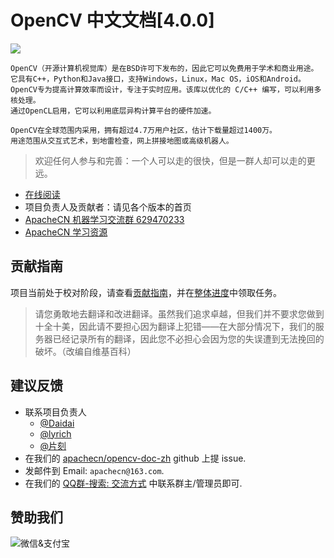 # OpenCV 中文文档[4.0.0]

![](docs/img/logo.png)

```
OpenCV（开源计算机视觉库）是在BSD许可下发布的，因此它可以免费用于学术和商业用途。
它具有C++，Python和Java接口，支持Windows，Linux，Mac OS，iOS和Android。
OpenCV专为提高计算效率而设计，专注于实时应用。该库以优化的 C/C++ 编写，可以利用多核处理。
通过OpenCL启用，它可以利用底层异构计算平台的硬件加速。

OpenCV在全球范围内采用，拥有超过4.7万用户社区，估计下载量超过1400万。
用途范围从交互式艺术，到地雷检查，网上拼接地图或高级机器人。
```

> 欢迎任何人参与和完善：一个人可以走的很快，但是一群人却可以走的更远。

+   [在线阅读](http://opencv.apachecn.org)
+   项目负责人及贡献者：请见各个版本的首页
+   [ApacheCN 机器学习交流群 629470233](http://shang.qq.com/wpa/qunwpa?idkey=30e5f1123a79867570f665aa3a483ca404b1c3f77737bc01ec520ed5f078ddef)
+   [ApacheCN 学习资源](http://www.apachecn.org/)

## 贡献指南

项目当前处于校对阶段，请查看[贡献指南](CONTRIBUTING.md)，并在[整体进度](https://github.com/apachecn/opencv-doc-zh/issues/1)中领取任务。

> 请您勇敢地去翻译和改进翻译。虽然我们追求卓越，但我们并不要求您做到十全十美，因此请不要担心因为翻译上犯错——在大部分情况下，我们的服务器已经记录所有的翻译，因此您不必担心会因为您的失误遭到无法挽回的破坏。（改编自维基百科）

## 建议反馈

*   联系项目负责人
    +   [@Daidai](https://github.com/daidai21)
    +   [@lyrich](https://github.com/lyrich)
    +   [@片刻](https://github.com/jiangzhonglian)
*   在我们的 [apachecn/opencv-doc-zh](https://github.com/apachecn/opencv-doc-zh) github 上提 issue.
*   发邮件到 Email: `apachecn@163.com`.
*   在我们的 [QQ群-搜索: 交流方式](https://github.com/apachecn/home) 中联系群主/管理员即可.

## 赞助我们

<img src="http://data.apachecn.org/img/about/donate.jpg" alt="微信&支付宝" />
